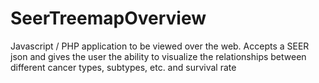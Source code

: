 # SeerTreemapOverview
Javascript / PHP application to be viewed over the web. Accepts a SEER json and gives the user the ability to visualize the relationships between different cancer types, subtypes, etc. and survival rate
